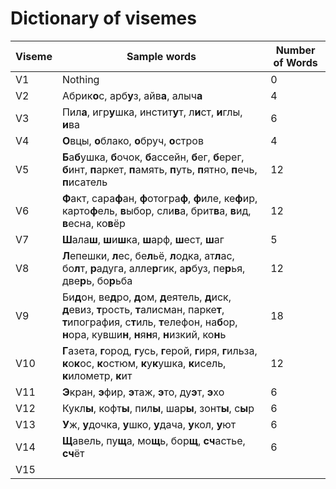 # Dictionary of visemes
| Viseme | Sample words | Number of Words |
| ------ | ------------ | --------------- |
| V1 | Nothing | 0 |
| V2 | Абрик**о**с, арб**у**з, айв**а**, алыч**а**| 4 |
| V3 | Пил**а**, игр**у**шка, инстит**у**т, л**и**ст, **и**глы, **и**ва| 6 |
| V4 | **О**вцы, **о**блако, **о**бруч, **о**стров | 4 |
| V5 | **Б**а**б**ушка, **б**очок, **б**ассейн, **б**ег, **б**ерег, **б**инт, **п**аркет, **п**амять, **п**уть, **п**ятно, **п**ечь, **п**исатель | 12 |
| V6 | **Ф**акт, сара**ф**ан, **ф**отогра**ф**, **ф**иле, ке**ф**ир, карто**ф**ель, **в**ыбор, сли**в**а, брит**в**а, **в**ид, **в**есна, ко**в**ёр | 12 |
| V7 | **Ш**ала**ш**, **ш**и**ш**ка, **ш**арф, **ш**ест, **ш**аг | 5 |
| V8 | **Л**епешки, **л**ес, бе**л**ьё, **л**одка, ат**л**ас, бо**л**т, **р**адуга, алле**р**гик, а**р**буз, пе**р**ья, две**р**ь, бо**р**ьба | 12 |
| V9 | Би**д**он, ве**д**ро, **д**ом, **д**еятель, **д**иск, **д**евиз, **т**рость, **т**алисман, парке**т**, **т**ипография, с**т**иль, **т**елефон, на**б**ор, **н**ора, кувши**н**, **н**я**н**я, **н**изкий, ко**н**ь| 18 |
| V10 | **Г**азета, **г**ород, **г**усь, **г**ерой, **г**иря, **г**ильза, **к**о**к**ос, **к**остюм, **к**у**к**ушка, **к**исель, **к**илометр, **к**ит | 12 |
| V11 | **Э**кран, **э**фир, **э**таж, **э**то, ду**э**т, **э**хо | 6 |
| V12 | Кукл**ы**, кофт**ы**, пил**ы**, шар**ы**, зонт**ы**, с**ы**р| 6 |
| V13 | **У**ж, **у**дочка, **у**шко, **у**дача, **у**кол, **у**ют | 6 |
| V14 | **Щ**авель, пу**щ**а, мо**щ**ь, бор**щ**, **сч**астье, **сч**ёт | 6 |
| V15 |  | |
